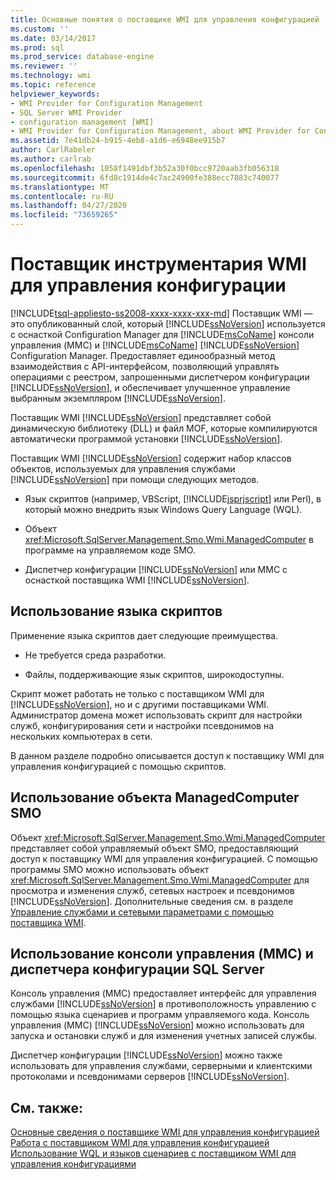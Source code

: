 ```yaml
---
title: Основные понятия о поставщике WMI для управления конфигурацией
ms.custom: ''
ms.date: 03/14/2017
ms.prod: sql
ms.prod_service: database-engine
ms.reviewer: ''
ms.technology: wmi
ms.topic: reference
helpviewer_keywords:
- WMI Provider for Configuration Management
- SQL Server WMI Provider
- configuration management [WMI]
- WMI Provider for Configuration Management, about WMI Provider for Configuration Management
ms.assetid: 7e41db24-b915-4eb8-a1d6-e6948ee915b7
author: CarlRabeler
ms.author: carlrab
ms.openlocfilehash: 1058f1491dbf3b52a30f0bcc9720aab3fb056318
ms.sourcegitcommit: 6fd8c1914de4c7ac24900fe388ecc7883c740077
ms.translationtype: MT
ms.contentlocale: ru-RU
ms.lasthandoff: 04/27/2020
ms.locfileid: "73659265"
---
```

# <a name="wmi-provider-for-configuration-management"></a>Поставщик инструментария WMI для управления конфигурации
[!INCLUDE[tsql-appliesto-ss2008-xxxx-xxxx-xxx-md](../../includes/tsql-appliesto-ss2008-xxxx-xxxx-xxx-md.md)]
  Поставщик WMI — это опубликованный слой, который [!INCLUDE[ssNoVersion](../../includes/ssnoversion-md.md)] используется с оснасткой Configuration Manager для [!INCLUDE[msCoName](../../includes/msconame-md.md)] консоли управления (MMC) и [!INCLUDE[msCoName](../../includes/msconame-md.md)] [!INCLUDE[ssNoVersion](../../includes/ssnoversion-md.md)] Configuration Manager. Предоставляет единообразный метод взаимодействия с API-интерфейсом, позволяющий управлять операциями с реестром, запрошенными диспетчером конфигурации [!INCLUDE[ssNoVersion](../../includes/ssnoversion-md.md)], и обеспечивает улучшенное управление выбранным экземпляром [!INCLUDE[ssNoVersion](../../includes/ssnoversion-md.md)].  
  
 Поставщик WMI [!INCLUDE[ssNoVersion](../../includes/ssnoversion-md.md)] представляет собой динамическую библиотеку (DLL) и файл MOF, которые компилируются автоматически программой установки [!INCLUDE[ssNoVersion](../../includes/ssnoversion-md.md)].  
  
 Поставщик WMI [!INCLUDE[ssNoVersion](../../includes/ssnoversion-md.md)] содержит набор классов объектов, используемых для управления службами [!INCLUDE[ssNoVersion](../../includes/ssnoversion-md.md)] при помощи следующих методов.  
  
-   Язык скриптов (например, VBScript, [!INCLUDE[jsprjscript](../../includes/jsprjscript-md.md)] или Perl), в который можно внедрить язык Windows Query Language (WQL).  
  
-   Объект <xref:Microsoft.SqlServer.Management.Smo.Wmi.ManagedComputer> в программе на управляемом коде SMO.  
  
-   Диспетчер конфигурации [!INCLUDE[ssNoVersion](../../includes/ssnoversion-md.md)] или MMC с оснасткой поставщика WMI [!INCLUDE[ssNoVersion](../../includes/ssnoversion-md.md)].  
  
## <a name="using-a-script-language"></a>Использование языка скриптов  
 Применение языка скриптов дает следующие преимущества.  
  
-   Не требуется среда разработки.  
  
-   Файлы, поддерживающие язык скриптов, широкодоступны.  
  
 Скрипт может работать не только с поставщиком WMI для [!INCLUDE[ssNoVersion](../../includes/ssnoversion-md.md)], но и с другими поставщиками WMI. Администратор домена может использовать скрипт для настройки служб, конфигурирования сети и настройки псевдонимов на нескольких компьютерах в сети.  
  
 В данном разделе подробно описывается доступ к поставщику WMI для управления конфигурацией с помощью скриптов.  
  
## <a name="using-the-smo-managedcomputer-object"></a>Использование объекта ManagedComputer SMO  
 Объект <xref:Microsoft.SqlServer.Management.Smo.Wmi.ManagedComputer> представляет собой управляемый объект SMO, предоставляющий доступ к поставщику WMI для управления конфигурацией. С помощью программы SMO можно использовать объект <xref:Microsoft.SqlServer.Management.Smo.Wmi.ManagedComputer> для просмотра и изменения служб, сетевых настроек и псевдонимов [!INCLUDE[ssNoVersion](../../includes/ssnoversion-md.md)]. Дополнительные сведения см. в разделе [Управление службами и сетевыми параметрами с помощью поставщика WMI](../../relational-databases/server-management-objects-smo/tasks/managing-services-and-network-settings-by-using-wmi-provider.md).  
  
## <a name="using-the-microsoft-management-console-or-sql-server-configuration-manager"></a>Использование консоли управления (MMC) и диспетчера конфигурации SQL Server  
 Консоль управления (MMC) предоставляет интерфейс для управления службами [!INCLUDE[ssNoVersion](../../includes/ssnoversion-md.md)] в противоположность управлению с помощью языка сценариев и программ управляемого кода. Консоль управления (MMC) [!INCLUDE[ssNoVersion](../../includes/ssnoversion-md.md)] можно использовать для запуска и остановки служб и для изменения учетных записей службы.  
  
 Диспетчер конфигурации [!INCLUDE[ssNoVersion](../../includes/ssnoversion-md.md)] можно также использовать для управления службами, серверными и клиентскими протоколами и псевдонимами серверов [!INCLUDE[ssNoVersion](../../includes/ssnoversion-md.md)].  
  
## <a name="see-also"></a>См. также:  
 [Основные сведения о поставщике WMI для управления конфигурацией](../../relational-databases/wmi-provider-configuration/understanding-the-wmi-provider-for-configuration-management.md)   
 [Работа с поставщиком WMI для управления конфигурацией](../../relational-databases/wmi-provider-configuration/working-with-the-wmi-provider-for-configuration-management.md)   
 [Использование WQL и языков сценариев с поставщиком WMI для управления конфигурациями](../../relational-databases/wmi-provider-configuration/using-wql-and-scripting-languages-with-the-wmi-provider.md)  
  
  
